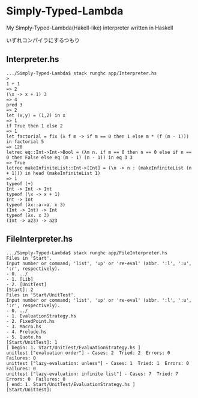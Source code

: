 # Simply-Typed-Lambda
My Simply-Typed-Lambda(Hakell-like) interpreter written in Haskell

いずれコンパイラにするつもり

## Interpreter.hs

    .../Simply-Typed-Lambda$ stack runghc app/Interpreter.hs
    >
    1 + 1
    => 2
    (\x -> x + 1) 3
    => 4
    pred 3
    => 2
    let (x,y) = (1,2) in x
    => 1
    if True then 1 else 2
    => 1
    let factorial = fix (λ f m -> if m == 0 then 1 else m * (f (m - 1))) in factorial 5
    => 120
    letrec eq::Int->Int->Bool = (λm n. if m == 0 then n == 0 else if n == 0 then False else eq (m - 1) (n - 1)) in eq 3 3
    => True
    letrec makeInfiniteList::Int->[Int] = (\n -> n : (makeInfiniteList (n + 1))) in head (makeInfiniteList 1)
    => 1
    typeof (+)
    Int -> Int -> Int
    typeof (\x -> x + 1)
    Int -> Int
    typeof (λx::a->a. x 3)
    (Int -> Int) -> Int
    typeof (λx. x 3)
    (Int -> a23) -> a23

## FileInterpreter.hs

    .../Simply-Typed-Lambda$ stack runghc app/FileInterpreter.hs
    Files in 'Start'.
    Input number or command; 'list', 'up' or 're-eval' (abbr. ':l', ':u', ':r', respectively).
    - 0. ../
    - 1. [Lib]
    - 2. [UnitTest]
    [Start]: 2
    Files in 'Start/UnitTest'.
    Input number or command; 'list', 'up' or 're-eval' (abbr. ':l', ':u', ':r', respectively).
    - 0. ../
    - 1. EvaluationStrategy.hs
    - 2. FixedPoint.hs
    - 3. Macro.hs
    - 4. Prelude.hs
    - 5. Quote.hs
    [Start/UnitTest]: 1
    [ begin: 1. Start/UnitTest/EvaluationStrategy.hs ]
    unittest ["evaluation order"] - Cases: 2  Tried: 2  Errors: 0  Failures: 0
    unittest ["lazy-evaluation: unless"] - Cases: 1  Tried: 1  Errors: 0  Failures: 0
    unittest ["lazy-evaluation: infinite list"] - Cases: 7  Tried: 7  Errors: 0  Failures: 0
    [ end: 1. Start/UnitTest/EvaluationStrategy.hs ]
    [Start/UnitTest]: 


